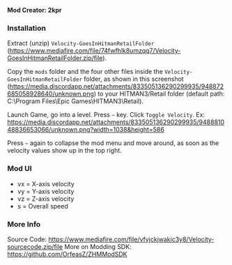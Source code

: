 **Mod Creator: 2kpr**

### Installation

Extract (unzip) `Velocity-GoesInHitmanRetailFolder` (https://www.mediafire.com/file/74fwfhlk8umzqq7/Velocity-GoesInHitmanRetailFolder.zip/file).

Copy the `mods` folder and the four other files inside the `Velocity-GoesInHitmanRetailFolder` folder, as shown in this screenshot (https://media.discordapp.net/attachments/833505136290299935/948872685058928640/unknown.png) to your HITMAN3/Retail folder (default path: C:\Program Files\Epic Games\HITMAN3\Retail).

Launch Game, go into a level.
Press  `~`  key. Click `Toggle Velocity`.
Ex: https://media.discordapp.net/attachments/833505136290299935/948881048836653066/unknown.png?width=1038&height=586

Press  `~` again to collapse the mod menu and move around, as soon as the velocity values show up in the top right.

### Mod UI
* vx = X-axis velocity
* vy = Y-axis velocity
* vz = Z-axis velocity
* s = Overall speed
### More Info

Source Code: https://www.mediafire.com/file/vfvjckjwakic3y8/Velocity-sourcecode.zip/file
More on Modding SDK: https://github.com/OrfeasZ/ZHMModSDK